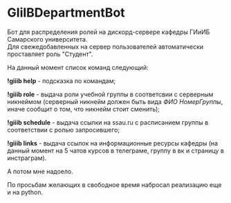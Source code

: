 # GIiIBDepartmentBot
Бот для распределения ролей на дискорд-сервере кафедры ГИиИБ Самарского университета.  
Для свежедобавленных на сервер пользователей автоматически проставляет роль "Студент".  

На данный момент список команд следующий:  

__!giiib help__ - подсказка по командам; 

__!giiib role__ - выдача роли учебной группы в соответсвии с серверным никнеймом (серверный никнейм должен быть вида *ФИО НомерГруппы*, иначе сообщит о том, что никнейм стоит сменить);  

__!giiib schedule__ - выдача ссылки на ssau.ru с расписанием группы в соответствии с ролью запросившего;  

__!giiib links__ - выдача ссылок на информационные ресурсы кафедры (на данный момент на 5 чатов курсов в телеграме, группу в вк и страницу в инстраграм). 

А потом мне надоело.

По просьбам желающих в свободное время набросал реализацию еще и на python.
